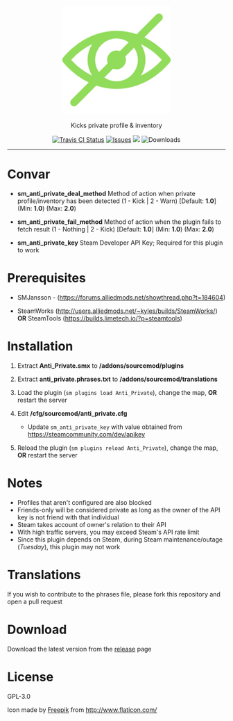 <p align="center">
	<img alt="CIDR Blocker" src="assets/img/Anti_Private_256.png" height="250" width="250">
</p>

<p align="center">
	Kicks private profile & inventory
</p>

<p align="center">
	<a href="https://travis-ci.org/RumbleFrog/Anti-Private"><img alt="Travis CI Status" src="https://img.shields.io/travis/RumbleFrog/Anti-Private.svg?style=flat-square"></a>
	<a href="https://github.com/RumbleFrog/Anti-Private/issues"><img alt="Issues" src="https://img.shields.io/github/issues/RumbleFrog/Anti-Private.svg?style=flat-square"></a>
	<a href="https://discord.gg/gh8uMa9"><img src="https://img.shields.io/discord/364849839508553730.svg?style=flat-square"></a>
	<img alt="Downloads" src="https://img.shields.io/github/downloads/RumbleFrog/Anti-Private/total.svg?style=flat-square">
</p>

---

# Convar

- **sm_anti_private_deal_method** Method of action when private profile/inventory has been detected (1 - Kick | 2 - Warn) [Default: **1.0**] (Min: **1.0**) (Max: **2.0**)

- **sm_anti_private_fail_method** Method of action when the plugin fails to fetch result (1 - Nothing | 2 - Kick) [Default: **1.0**] (Min: **1.0**) (Max: **2.0**)

- **sm_anti_private_key** Steam Developer API Key; Required for this plugin to work

# Prerequisites

- SMJansson - (https://forums.alliedmods.net/showthread.php?t=184604)

- SteamWorks (http://users.alliedmods.net/~kyles/builds/SteamWorks/) **OR** SteamTools (https://builds.limetech.io/?p=steamtools)

# Installation

1. Extract **Anti_Private.smx** to **/addons/sourcemod/plugins**

2. Extract **anti_private.phrases.txt** to **/addons/sourcemod/translations**

3. Load the plugin (`sm plugins load Anti_Private`), change the map, **OR** restart the server

4. Edit **/cfg/sourcemod/anti_private.cfg**
	- Update `sm_anti_private_key` with value obtained from https://steamcommunity.com/dev/apikey

5. Reload the plugin (`sm plugins reload Anti_Private`), change the map, **OR** restart the server

# Notes

- Profiles that aren't configured are also blocked
- Friends-only will be considered private as long as the owner of the API key is not friend with that individual
- Steam takes account of owner's relation to their API
- With high traffic servers, you may exceed Steam's API rate limit
- Since this plugin depends on Steam, during Steam maintenance/outage (*Tuesday*), this plugin may not work

# Translations

If you wish to contribute to the phrases file, please fork this repository and open a pull request

# Download

Download the latest version from the [release](https://github.com/RumbleFrog/Anti-Private/releases) page

# License

GPL-3.0

Icon made by <a href="http://www.freepik.com/" target="_blank">Freepik</a> from <a href="http://www.flaticon.com/" target="_blank">http://www.flaticon.com/</a>
